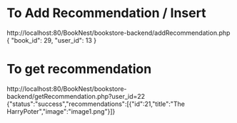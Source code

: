 # To Add Recommendation / Insert
http://localhost:80/BookNest/bookstore-backend/addRecommendation.php
{
    "book_id": 29,
    "user_id": 13
}

# To get recommendation
http://localhost:80/BookNest/bookstore-backend/getRecommendation.php?user_id=22
{"status":"success","recommendations":[{"id":21,"title":"The HarryPoter","image":"image1.png"}]}
